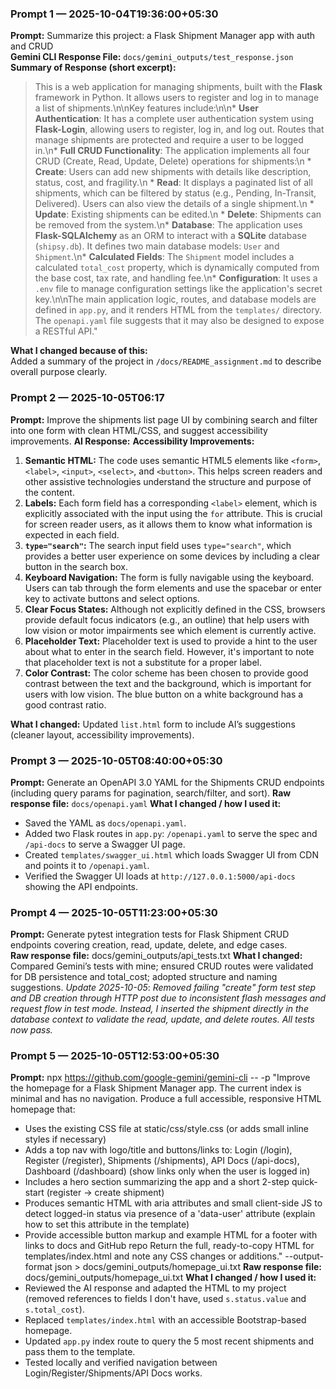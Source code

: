 ### Prompt 1 — 2025-10-04T19:36:00+05:30
**Prompt:** Summarize this project: a Flask Shipment Manager app with auth and CRUD  
**Gemini CLI Response File:** `docs/gemini_outputs/test_response.json`  
**Summary of Response (short excerpt):**  
>This is a web application for managing shipments, built with the **Flask** framework in Python. It allows users to register and log in to manage a list of shipments.\n\nKey features include:\n\n*   **User Authentication**: It has a complete user authentication system using **Flask-Login**, allowing users to register, log in, and log out. Routes that manage shipments are protected and require a user to be logged in.\n*   **Full CRUD Functionality**: The application implements all four CRUD (Create, Read, Update, Delete) operations for shipments:\n    *   **Create**: Users can add new shipments with details like description, status, cost, and fragility.\n    *   **Read**: It displays a paginated list of all shipments, which can be filtered by status (e.g., Pending, In-Transit, Delivered). Users can also view the details of a single shipment.\n    *   **Update**: Existing shipments can be edited.\n    *   **Delete**: Shipments can be removed from the system.\n*   **Database**: The application uses **Flask-SQLAlchemy** as an ORM to interact with a **SQLite** database (`shipsy.db`). It defines two main database models: `User` and `Shipment`.\n*   **Calculated Fields**: The `Shipment` model includes a calculated `total_cost` property, which is dynamically computed from the base cost, tax rate, and handling fee.\n*   **Configuration**: It uses a `.env` file to manage configuration settings like the application's secret key.\n\nThe main application logic, routes, and database models are defined in `app.py`, and it renders HTML from the `templates/` directory. The `openapi.yaml` file suggests that it may also be designed to expose a RESTful API."

**What I changed because of this:**  
Added a summary of the project in `/docs/README_assignment.md` to describe overall purpose clearly.





### Prompt 2 — 2025-10-05T06:17
**Prompt:** Improve the shipments list page UI by combining search and filter into one form with clean HTML/CSS, and suggest accessibility improvements.
**AI Response:** 
**Accessibility Improvements:**
1.  **Semantic HTML:** The code uses semantic HTML5 elements like `<form>`, `<label>`, `<input>`, `<select>`, and `<button>`. This helps screen readers and other assistive technologies understand the structure and purpose of the content.
2.  **Labels:** Each form field has a corresponding `<label>` element, which is explicitly associated with the input using the `for` attribute. This is crucial for screen reader users, as it allows them to know what information is expected in each field.
3.  **`type="search"`:** The search input field uses `type="search"`, which provides a better user experience on some devices by including a clear button in the search box.
4.  **Keyboard Navigation:** The form is fully navigable using the keyboard. Users can tab through the form elements and use the spacebar or enter key to activate buttons and select options.
5.  **Clear Focus States:** Although not explicitly defined in the CSS, browsers provide default focus indicators (e.g., an outline) that help users with low vision or motor impairments see which element is currently active.
6.  **Placeholder Text:** Placeholder text is used to provide a hint to the user about what to enter in the search field. However, it's important to note that placeholder text is not a substitute for a proper label.
7.  **Color Contrast:** The color scheme has been chosen to provide good contrast between the text and the background, which is important for users with low vision. The blue button on a white background has a good contrast ratio.

**What I changed:** Updated `list.html` form to include AI’s suggestions (cleaner layout, accessibility improvements).




### Prompt 3 — 2025-10-05T08:40:00+05:30
**Prompt:** Generate an OpenAPI 3.0 YAML for the Shipments CRUD endpoints (including query params for pagination, search/filter, and sort).
**Raw response file:** `docs/openapi.yaml`
**What I changed / how I used it:** 
- Saved the YAML as `docs/openapi.yaml`.
- Added two Flask routes in `app.py`: `/openapi.yaml` to serve the spec and `/api-docs` to serve a Swagger UI page.
- Created `templates/swagger_ui.html` which loads Swagger UI from CDN and points it to `/openapi.yaml`.
- Verified the Swagger UI loads at `http://127.0.0.1:5000/api-docs` showing the API endpoints.





### Prompt 4 — 2025-10-05T11:23:00+05:30
**Prompt:** Generate pytest integration tests for Flask Shipment CRUD endpoints covering creation, read, update, delete, and edge cases.   
**Raw response file:** docs/gemini_outputs/api_tests.txt
**What I changed:** Compared Gemini’s tests with mine; ensured CRUD routes were validated for DB persistence and total_cost; adopted structure and naming suggestions.
_Update 2025-10-05_: _Removed failing "create" form test step and DB creation through HTTP post due to inconsistent flash messages and request flow in test mode. Instead, I inserted the shipment directly in the database context to validate the read, update, and delete routes. All tests now pass._




### Prompt 5 — 2025-10-05T12:53:00+05:30
**Prompt:** npx https://github.com/google-gemini/gemini-cli -- -p "Improve the homepage for a Flask Shipment Manager app. The current index is minimal and has no navigation. Produce a full accessible, responsive HTML homepage that:
- Uses the existing CSS file at static/css/style.css (or adds small inline styles if necessary)
- Adds a top nav with logo/title and buttons/links to: Login (/login), Register (/register), Shipments (/shipments), API Docs (/api-docs), Dashboard (/dashboard) (show links only when the user is logged in)
- Includes a hero section summarizing the app and a short 2-step quick-start (register → create shipment)
- Produces semantic HTML with aria attributes and small client-side JS to detect logged-in status via presence of a 'data-user' attribute (explain how to set this attribute in the template)
- Provide accessible button markup and example HTML for a footer with links to docs and GitHub repo
Return the full, ready-to-copy HTML for templates/index.html and note any CSS changes or additions." --output-format json > docs/gemini_outputs/homepage_ui.txt
**Raw response file:** docs/gemini_outputs/homepage_ui.txt
**What I changed / how I used it:** 
- Reviewed the AI response and adapted the HTML to my project (removed references to fields I don't have, used `s.status.value` and `s.total_cost`).
- Replaced `templates/index.html` with an accessible Bootstrap-based homepage.
- Updated `app.py` index route to query the 5 most recent shipments and pass them to the template.
- Tested locally and verified navigation between Login/Register/Shipments/API Docs works.
